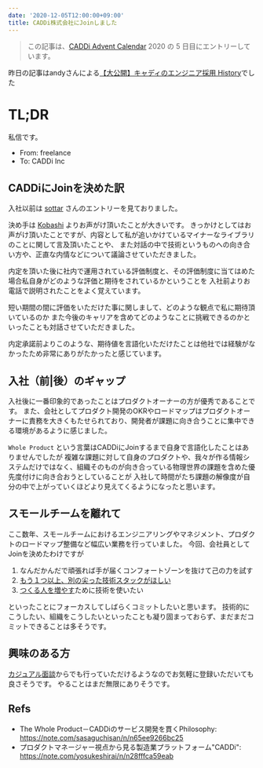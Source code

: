```yaml
---
date: '2020-12-05T12:00:00+09:00'
title: CADDi株式会社にJoinしました
---
```


> この記事は、[CADDi Advent Calendar](https://adventar.org/calendars/5140) 2020
> の 5 日目にエントリーしています。

昨日の記事はandyさんによる[【大公開】キャディのエンジニア採用 History](https://note.com/andy_caddi/n/n59c23c659ddd)でした

# TL;DR

私信です。

- From: freelance
- To: CADDi Inc

## CADDiにJoinを決めた訳

入社以前は [sottar](https://www.sottar.io/blogs/leave_mercari/)
さんのエントリーを見ておりました。

決め手は [Kobashi](https://www.wantedly.com/id/a_kobashi_a)
よりお声がけ頂いたことが大きいです。
きっかけとしてはお声がけ頂いたことですが、内容として私が追いかけているマイナーなライブラリのことに関して言及頂いたことや、
また対話の中で技術というものへの向き合い方や、正直な内情などについて議論させていただきました。

内定を頂いた後に社内で運用されている評価制度と、その評価制度に当てはめた場合私自身がどのような評価と期待をされているかということを
入社前よりお電話で説明されたことをよく覚えています。

短い期間の間に評価をいただけた事に関しまして、どのような観点で私に期待頂いているのか
また今後のキャリアを含めてどのようなことに挑戦できるのかといったことも対話させていただきました。

内定承諾前よりこのような、期待値を言語化いただけたことは他社では経験がなかったため非常にありがたかったと感じています。

## 入社（前|後）のギャップ

入社後に一番印象的であったことはプロダクトオーナーの方が優秀であることです。
また、会社としてプロダクト開発のOKRやロードマップはプロダクトオーナーに責務を大きくもたせられており、開発者が課題に向き合うことに集中できる環境があるように感じました。

`Whole Product`
という言葉はCADDiにJoinするまで自身で言語化したことはありませんでしたが
複雑な課題に対して自身のプロダクトや、我々が作る情報システムだけではなく、組織そのものが向き合っている物理世界の課題を含めた優先度付けに向き合おうとしていることが
入社して時間がたち課題の解像度が自分の中で上がっていくほどより見えてくるようになったと思います。

## スモールチームを離れて

ここ数年、スモールチームにおけるエンジニアリングやマネジメント、プロダクトのロードマップ整備など幅広い業務を行っていました。
今回、会社員としてJoinを決めたわけですが

1. なんだかんだで頑張れば手が届くコンフォートゾーンを抜けて己の力を試す
1. [もう１つ以上、別の尖った技術スタックがほしい](/entry/2020/04/15/whoami/)
1. [つくる人を増やす](https://www.kayac.com/vision/vision)ために技術を使いたい

といったことにフォーカスしてしばらくコミットしたいと思います。
技術的にこうしたい、組織をこうしたいといったことも凝り固まっておらず、まだまだコミットできることは多そうです。

## 興味のある方

[カジュアル面談](https://share.hsforms.com/1XUTUewm3SP2xrN6MKJNg_Q3x4tb)からでも行っていただけるようなのでお気軽に登録いただいても良さそうです。
やることはまだ無限にありそうです。

## Refs

- The Whole Product－CADDiのサービス開発を貫くPhilosophy:
  <https://note.com/sasaguchisan/n/n65ee9266bc25>
- プロダクトマネージャー視点から見る製造業プラットフォーム"CADDi":
  <https://note.com/yosukeshirai/n/n28fffca59eab>
